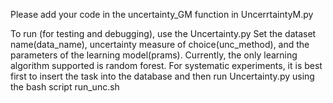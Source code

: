 Please add your code in the uncertainty_GM function in UncerrtaintyM.py

To run (for testing and debugging), use the Uncertainty.py
Set the dataset name(data_name), uncertainty measure of choice(unc_method), and the parameters of the learning model(prams). 
Currently, the only learning algorithm supported is random forest.
For systematic experiments, it is best first to insert the task into the database and then run Uncertainty.py using the bash script run_unc.sh